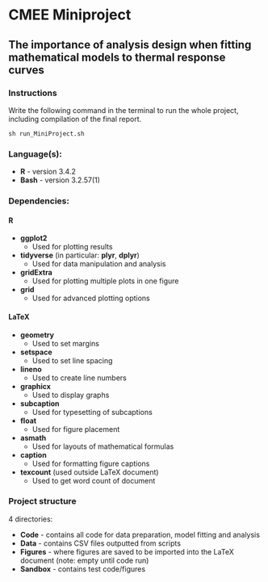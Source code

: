 # CMEE Miniproject
## The importance of analysis design when fitting mathematical models to thermal response curves

### Instructions
Write the following command in the terminal to run the whole project, including compilation of the final report.

`sh run_MiniProject.sh`

### Language(s):
- **R** - version 3.4.2
- **Bash** - version 3.2.57(1)

### Dependencies:
#### R
- **ggplot2**
  - Used for plotting results
- **tidyverse** (in particular: **plyr**, **dplyr**)
  - Used for data manipulation and analysis
- **gridExtra**
  - Used for plotting multiple plots in one figure
- **grid**
  - Used for advanced plotting options

#### LaTeX
- **geometry**
  - Used to set margins
- **setspace**
   - Used to set line spacing
- **lineno**
  - Used to create line numbers
- **graphicx**
  - Used to display graphs
- **subcaption**
   - Used for typesetting of subcaptions
- **float**
  - Used for figure placement
- **asmath**
  - Used for layouts of mathematical formulas
- **caption**
  - Used for formatting figure captions
- **texcount** (used outside LaTeX document)
  - Used to get word count of document

### Project structure

4 directories:
- **Code** - contains all code for data preparation, model fitting and analysis
- **Data** - contains CSV files outputted from scripts
- **Figures** - where figures are saved to be imported into the LaTeX document (note: empty until code run)
- **Sandbox** - contains test code/figures

